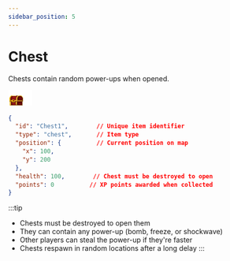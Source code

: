 ```yaml
---
sidebar_position: 5
---
```


# Chest

Chests contain random power-ups when opened.

![Chest](./images/chest.gif)

```json
{
  "id": "Chest1",        // Unique item identifier
  "type": "chest",       // Item type
  "position": {          // Current position on map
    "x": 100,
    "y": 200
  },
  "health": 100,        // Chest must be destroyed to open
  "points": 0          // XP points awarded when collected
}
```

:::tip

- Chests must be destroyed to open them
- They can contain any power-up (bomb, freeze, or shockwave)
- Other players can steal the power-up if they're faster
- Chests respawn in random locations after a long delay
  :::
